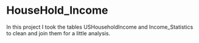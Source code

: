 # HouseHold_Income

In this project I took the tables USHouseholdIncome and Income_Statistics to clean and join them for a little analysis.
